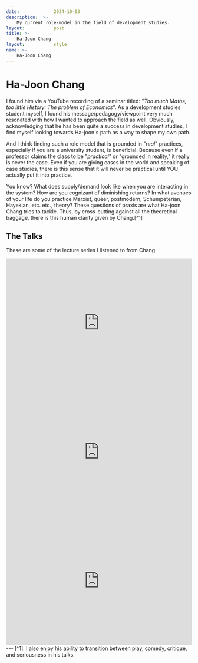 ```yaml
---
date:             2024-10-03
description:  >-
    My current role-model in the field of development studies.
layout:           post
title: >-
    Ha-Joon Chang 
layout:           style
name: >-
    Ha-Joon Chang    
---
```



# Ha-Joon Chang

I found him via a YouTube recording of a seminar titled: "*Too much Maths, too little History: The problem of Economics*". As a development studies student myself, I found his message/pedagogy/viewpoint very much resonated with how I wanted to approach the field as well. Obviously, acknowledging that he has been quite a success in development studies, I find myself looking towards Ha-joon's path as a way to shape my own path. 

And I think finding such a role model that is grounded in "*real*" practices, especially if you are a university student, is beneficial. Because even if a professor claims the class to be "*practical*" or "grounded in reality," it really is never the case. Even if you are giving cases in the world and speaking of case studies, there is this sense that it will never be practical until YOU actually put it into practice. 

You know? What does supply/demand look like when you are interacting in the system? How are you cognizant of diminishing returns? In what avenues of your life do you practice Marxist, queer, postmodern, Schumpeterian, Hayekian, etc. etc., theory? These questions of praxis are what Ha-joon Chang tries to tackle. Thus, by cross-cutting against all the theoretical baggage, there is this human clarity given by Chang.[^1]

## The Talks 

These are some of the lecture series I listened to from Chang.

<iframe width="100%" height="350" src="https://www.youtube.com/embed/6rXBBqMmIP8?si=R52R977359zZWmN4&amp;start=1723" title="YouTube video player" frameborder="0" allow="accelerometer; autoplay; clipboard-write; encrypted-media; gyroscope; picture-in-picture; web-share" referrerpolicy="strict-origin-when-cross-origin" allowfullscreen></iframe>

<iframe width="100%" height="350" src="https://www.youtube.com/embed/-XvfD3TYzkg?si=PdXysWpdRR2N_dHl&amp;" title="YouTube video player" frameborder="0" allow="accelerometer; autoplay; clipboard-write; encrypted-media; gyroscope; picture-in-picture; web-share" referrerpolicy="strict-origin-when-cross-origin" allowfullscreen></iframe>

<iframe width="100%" height="350" src="https://www.youtube.com/embed/whVf5tuVbus?si=a3jyoQEnwweEQRhn&amp;" title="YouTube video player" frameborder="0" allow="accelerometer; autoplay; clipboard-write; encrypted-media; gyroscope; picture-in-picture; web-share" referrerpolicy="strict-origin-when-cross-origin" allowfullscreen></iframe>

<br/>
---
[^1]: I also enjoy his ability to transition between play, comedy, critique, and seriousness in his talks.